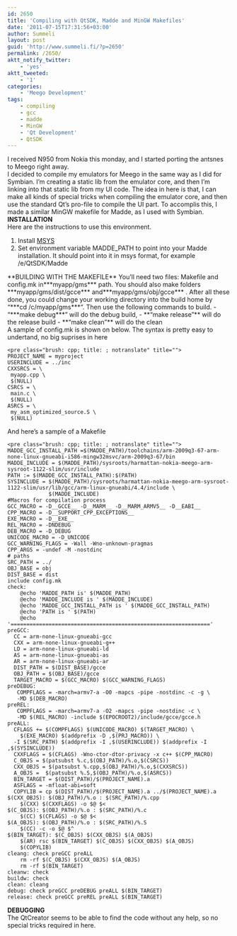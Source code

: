 ```yaml
---
id: 2650
title: 'Compiling with QtSDK, Madde and MinGW Makefiles'
date: '2011-07-15T17:31:56+03:00'
author: Summeli
layout: post
guid: 'http://www.summeli.fi/?p=2650'
permalink: /2650/
aktt_notify_twitter:
    - 'yes'
aktt_tweeted:
    - '1'
categories:
    - 'Meego Development'
tags:
    - compiling
    - gcc
    - madde
    - MinGW
    - 'Qt Development'
    - QtSDK
---
```


I received N950 from Nokia this monday, and I started porting the antsnes to Meego right away.  
I decided to compile my emulators for Meego in the same way as I did for Symbian. I’m creating a static lib from the emulator core, and then I’m linking into that static lib from my UI code. The idea in here is that, I can make all kinds of special tricks when compiling the emulator core, and then use the standard Qt’s pro-file to compile the UI part. To accomplis this, I made a similar MinGW makefile for Madde, as I used with Symbian.  
**INSTALLATION**  
Here are the instructions to use this environment.

1. Install [MSYS](http://www.mingw.org/wiki/msys)
2. Set environment variable MADDE\_PATH to point into your Madde installation. It should point into it in msys format, for example /e/QtSDK/Madde

<div>**BUILDING WITH THE MAKEFILE**  
You’ll need two files: Makefile and config.mk in***myapp/gms*** path. You should also make folders ***myapp/gms/dist/gcce*** and***myapp/gms/obj/gcce*** .  
After all these done, you could change your working directory into the build home by “***cd /c/myapp/gms***“. Then use the following commands to build. - “***make debug***” will do the debug build,
- **“make release”** will do the release build
- **“make clean”** will do the clean

<div></div>A sample of config.mk is shown on below. The syntax is pretty easy to undertand, no big suprises in here

```
<pre class="brush: cpp; title: ; notranslate" title="">
PROJECT_NAME = myproject
USERINCLUDE = ../inc
CXXSRCS = \
 myapp.cpp \
 $(NULL)
CSRCS = \
 main.c \
 $(NULL)
ASRCS = \
 my_asm_optimized_source.S \
 $(NULL)
```

And here’s a sample of a Makefile

```
<pre class="brush: cpp; title: ; notranslate" title="">
MADDE_GCC_INSTALL_PATH =$(MADDE_PATH)/toolchains/arm-2009q3-67-arm-none-linux-gnueabi-i586-mingw32msvc/arm-2009q3-67/bin
MADDE_INCLUDE = $(MADDE_PATH)/sysroots/harmattan-nokia-meego-arm-sysroot-1122-slim/usr/include
PATH := $(MADDE_GCC_INSTALL_PATH):$(PATH)
SYSINCLUDE = $(MADDE_PATH)/sysroots/harmattan-nokia-meego-arm-sysroot-1122-slim/usr/lib/gcc/arm-linux-gnueabi/4.4/include \
             $(MADDE_INCLUDE)
#Macros for compilation process
GCC_MACRO = -D__GCCE__ -D__MARM__ -D__MARM_ARMV5__ -D__EABI__
CPP_MACRO = -D__SUPPORT_CPP_EXCEPTIONS__
EXE_MACRO = -D__EXE__
REL_MACRO = -DNDEBUG
DEB_MACRO = -D_DEBUG
UNICODE_MACRO = -D_UNICODE
GCC_WARNING_FLAGS = -Wall -Wno-unknown-pragmas
CPP_ARGS = -undef -M -nostdinc
# paths
SRC_PATH = ../
OBJ_BASE = obj
DIST_BASE = dist
include config.mk
check:
	@echo 'MADDE_PATH is' $(MADDE_PATH)
	@echo 'MADDE_INCLUDE is ' $(MADDE_INCLUDE)
	@echo 'MADDE_GCC_INSTALL_PATH is ' $(MADDE_GCC_INSTALL_PATH)
	@echo 'PATH is ' $(PATH)
	@echo '==============================================================='
preGCC:
  CC = arm-none-linux-gnueabi-gcc
  CXX = arm-none-linux-gnueabi-g++
  LD = arm-none-linux-gnueabi-ld
  AS = arm-none-linux-gnueabi-as
  AR = arm-none-linux-gnueabi-ar
  DIST_PATH = $(DIST_BASE)/gcce
  OBJ_PATH = $(OBJ_BASE)/gcce
  TARGET_MACRO = $(GCC_MACRO) $(GCC_WARNING_FLAGS)
preDEBUG:
   COMPFLAGS = -march=armv7-a -O0 -mapcs -pipe -nostdinc -c -g \
   -MD $(DEB_MACRO)
preREL:
   COMPFLAGS = -march=armv7-a -O2 -mapcs -pipe -nostdinc -c \
   -MD $(REL_MACRO) -include $(EPOCROOT2)/include/gcce/gcce.h
preALL:
  CFLAGS += $(COMPFLAGS) $(UNICODE_MACRO) $(TARGET_MACRO) \
	$(EXE_MACRO) $(addprefix -D ,$(PRJ_MACRO)) \
  -I $(SRC_PATH) $(addprefix -I ,$(USERINCLUDE)) $(addprefix -I ,$(SYSINCLUDE))
  CXXFLAGS = $(CFLAGS) -Wno-ctor-dtor-privacy -x c++ $(CPP_MACRO)
  C_OBJS = $(patsubst %.c,$(OBJ_PATH)/%.o,$(CSRCS))
  CXX_OBJS = $(patsubst %.cpp,$(OBJ_PATH)/%.o,$(CXXSRCS))
  A_OBJS =  $(patsubst %.S,$(OBJ_PATH)/%.o,$(ASRCS))
  BIN_TARGET = $(DIST_PATH)/$(PROJECT_NAME).a
  ASFLAGS = -mfloat-abi=soft
  COPYLIB = cp $(DIST_PATH)/$(PROJECT_NAME).a ../$(PROJECT_NAME).a
$(CXX_OBJS): $(OBJ_PATH)/%.o : $(SRC_PATH)/%.cpp
	$(CXX) $(CXXFLAGS) -o $@ $<
$(C_OBJS): $(OBJ_PATH)/%.o : $(SRC_PATH)/%.c
	$(CC) $(CFLAGS) -o $@ $<
$(A_OBJS): $(OBJ_PATH)/%.o : $(SRC_PATH)/%.S
	$(CC) -c -o $@ $^
$(BIN_TARGET): $(C_OBJS) $(CXX_OBJS) $(A_OBJS)
	$(AR) rsc $(BIN_TARGET) $(C_OBJS) $(CXX_OBJS) $(A_OBJS)
	$(COPYLIB)
cleang: check preGCC preALL
	rm -rf $(C_OBJS) $(CXX_OBJS) $(A_OBJS)
	rm -rf $(BIN_TARGET)
cleanw: check
buildw: check
clean: cleang
debug: check preGCC preDEBUG preALL $(BIN_TARGET)
release: check preGCC preREL preALL $(BIN_TARGET)
```

**DEBUGGING**  
The QtCreator seems to be able to find the code without any help, so no special tricks required in here.

</div>
